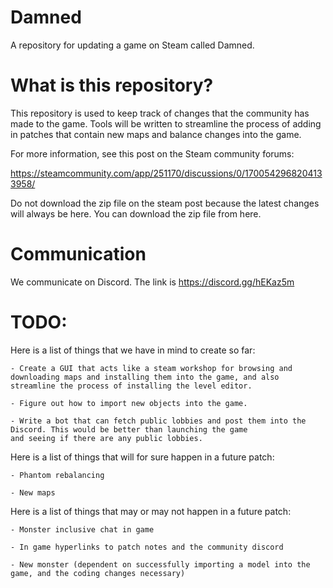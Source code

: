 # Damned
A repository for updating a game on Steam called Damned.


# What is this repository?



This repository is used to keep track of changes that the community has made to the game.
Tools will be written to streamline the process of adding in patches that contain new maps and balance changes into the game.



For more information, see this post on the Steam community forums:


https://steamcommunity.com/app/251170/discussions/0/1700542968204133958/


Do not download the zip file on the steam post because the latest changes will always be here. You can download the zip file from here.

# Communication

We communicate on Discord. The link is https://discord.gg/hEKaz5m

# TODO:
 
Here is a list of things that we have in mind to create so far:

	- Create a GUI that acts like a steam workshop for browsing and downloading maps and installing them into the game, and also streamline the process of installing the level editor.
	
	- Figure out how to import new objects into the game.
	
	- Write a bot that can fetch public lobbies and post them into the Discord. This would be better than launching the game
	and seeing if there are any public lobbies.
	
	
	
Here is a list of things that will for sure happen in a future patch:

	- Phantom rebalancing
	
	- New maps
	
	
	
Here is a list of things that may or may not happen in a future patch:

	- Monster inclusive chat in game	
	
	- In game hyperlinks to patch notes and the community discord
	
	- New monster (dependent on successfully importing a model into the game, and the coding changes necessary)
	
